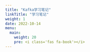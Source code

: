 ```yaml
---
title: "Kafka学习笔记"
linkTitle: "学习笔记"
weight: 1
date: 2022-10-14
menu:
  main:
    weight: 20
    pre: <i class='fas fa-book'></i>
---
```




